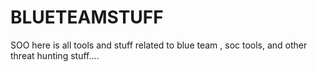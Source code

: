 # BLUETEAMSTUFF
SOO here is all tools and stuff related to blue team , soc tools, and other threat hunting stuff....
